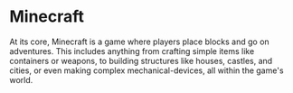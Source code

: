 # Minecraft
At its core, Minecraft is a game where players place blocks and go on adventures. This includes anything from crafting simple items like containers or weapons, to building structures like houses, castles, and cities, or even making complex mechanical-devices, all within the game's world.
